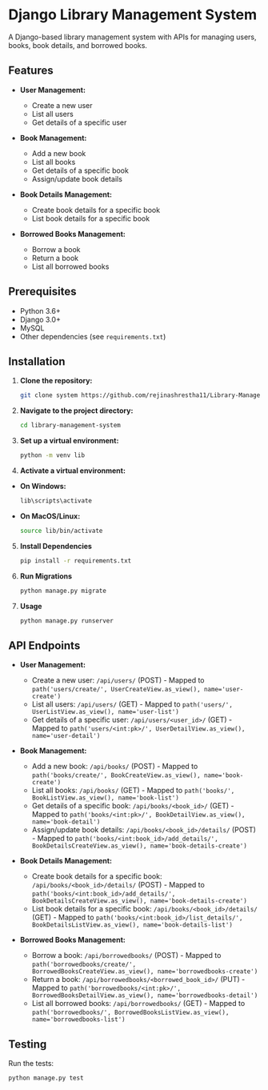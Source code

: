 # Django Library Management System

A Django-based library management system with APIs for managing users, books, book details, and borrowed books.

## Features

- **User Management:**
  - Create a new user
  - List all users
  - Get details of a specific user

- **Book Management:**
  - Add a new book
  - List all books
  - Get details of a specific book
  - Assign/update book details

- **Book Details Management:**
  - Create book details for a specific book
  - List book details for a specific book

- **Borrowed Books Management:**
  - Borrow a book
  - Return a book
  - List all borrowed books

## Prerequisites

- Python 3.6+
- Django 3.0+
- MySQL
- Other dependencies (see `requirements.txt`)

## Installation

1. **Clone the repository:**

   ```bash
   git clone system https://github.com/rejinashrestha11/Library-Management-System-using-Django

2. **Navigate to the project directory:**

   ```bash
   cd library-management-system
   
3. **Set up a virtual environment:**

   ```bash
   python -m venv lib
   
4. **Activate a virtual environment:**
 - **On Windows:**
   ```bash
   lib\scripts\activate
   
 - **On MacOS/Linux:**
   ```bash
   source lib/bin/activate

5. **Install Dependencies**
   ```bash
   pip install -r requirements.txt
   
6. **Run Migrations**
   ```bash
   python manage.py migrate

7. **Usage**
   ```bash
   python manage.py runserver
   
## API Endpoints

- **User Management:**
  - Create a new user: `/api/users/` (POST) - Mapped to `path('users/create/', UserCreateView.as_view(), name='user-create')`
  - List all users: `/api/users/` (GET) - Mapped to `path('users/', UserListView.as_view(), name='user-list')`
  - Get details of a specific user: `/api/users/<user_id>/` (GET) - Mapped to `path('users/<int:pk>/', UserDetailView.as_view(), name='user-detail')`

- **Book Management:**
  - Add a new book: `/api/books/` (POST) - Mapped to `path('books/create/', BookCreateView.as_view(), name='book-create')`
  - List all books: `/api/books/` (GET) - Mapped to `path('books/', BookListView.as_view(), name='book-list')`
  - Get details of a specific book: `/api/books/<book_id>/` (GET) - Mapped to `path('books/<int:pk>/', BookDetailView.as_view(), name='book-detail')`
  - Assign/update book details: `/api/books/<book_id>/details/` (POST) - Mapped to `path('books/<int:book_id>/add_details/', BookDetailsCreateView.as_view(), name='book-details-create')`

- **Book Details Management:**
  - Create book details for a specific book: `/api/books/<book_id>/details/` (POST) - Mapped to `path('books/<int:book_id>/add_details/', BookDetailsCreateView.as_view(), name='book-details-create')`
  - List book details for a specific book: `/api/books/<book_id>/details/` (GET) - Mapped to `path('books/<int:book_id>/list_details/', BookDetailsListView.as_view(), name='book-details-list')`

- **Borrowed Books Management:**
  - Borrow a book: `/api/borrowedbooks/` (POST) - Mapped to `path('borrowedbooks/create/', BorrowedBooksCreateView.as_view(), name='borrowedbooks-create')`
  - Return a book: `/api/borrowedbooks/<borrowed_book_id>/` (PUT) - Mapped to `path('borrowedbooks/<int:pk>/', BorrowedBooksDetailView.as_view(), name='borrowedbooks-detail')`
  - List all borrowed books: `/api/borrowedbooks/` (GET) - Mapped to `path('borrowedbooks/', BorrowedBooksListView.as_view(), name='borrowedbooks-list')`

## Testing

Run the tests:

```bash
python manage.py test
